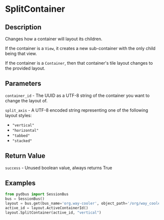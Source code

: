# SplitContainer

## Description
Changes how a container will layout its children.

If the container is a `View`, it creates a new sub-container with the only child being that view.

If the container is a `Container`, then that container's tile layout changes to the provided layout.


## Parameters
`container_id` - The UUID as a UTF-8 string of the container you want to change the layout of.

`split_axis` - A UTF-8 encoded string representing one of the following layout styles:
* `"vertical"`
* `"horizontal"`
* `"tabbed"`
* `"stacked"`

## Return Value
`success` - Unused boolean value, always returns True

## Examples
```python
from pydbus import SessionBus
bus = SessionBus()
layout = bus.get(bus_name='org.way-cooler', object_path='/org/way_cooler/Layout')
active_id = layout.ActiveContainerId()
layout.SplitContainer(active_id, "vertical")
```
